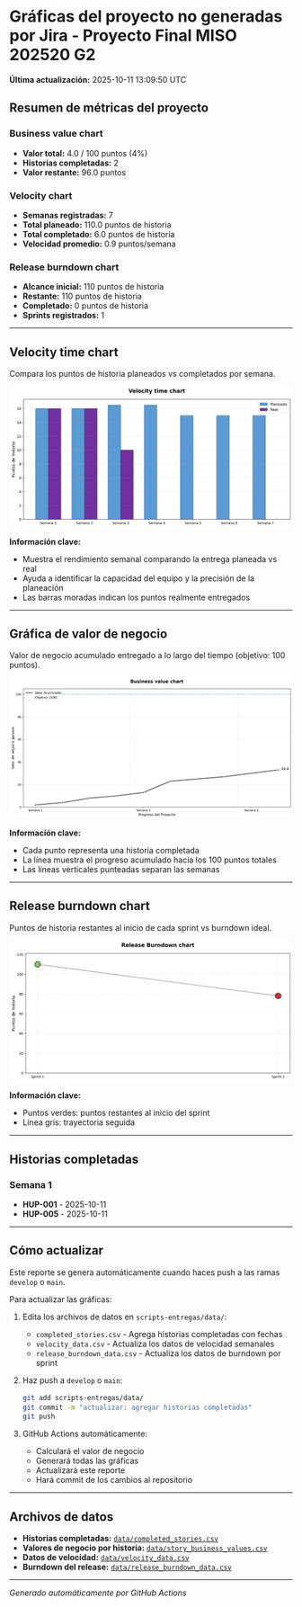 # Gráficas del proyecto no generadas por Jira - Proyecto Final MISO 202520 G2

**Última actualización:** 2025-10-11 13:09:50 UTC

## Resumen de métricas del proyecto

### Business value chart
- **Valor total:** 4.0 / 100 puntos (4%)
- **Historias completadas:** 2
- **Valor restante:** 96.0 puntos

### Velocity chart
- **Semanas registradas:** 7
- **Total planeado:** 110.0 puntos de historia
- **Total completado:** 6.0 puntos de historia
- **Velocidad promedio:** 0.9 puntos/semana

### Release burndown chart
- **Alcance inicial:** 110 puntos de historia
- **Restante:** 110 puntos de historia
- **Completado:** 0 puntos de historia
- **Sprints registrados:** 1

---

## Velocity time chart

Compara los puntos de historia planeados vs completados por semana.

![Gráfica de velocidad](output/velocity_chart.png)

**Información clave:**
- Muestra el rendimiento semanal comparando la entrega planeada vs real
- Ayuda a identificar la capacidad del equipo y la precisión de la planeación
- Las barras moradas indican los puntos realmente entregados

---

## Gráfica de valor de negocio

Valor de negocio acumulado entregado a lo largo del tiempo (objetivo: 100 puntos).

![Gráfica de valor de negocio](output/business_value_chart.png)

**Información clave:**
- Cada punto representa una historia completada
- La línea muestra el progreso acumulado hacia los 100 puntos totales
- Las líneas verticales punteadas separan las semanas

---

## Release burndown chart

Puntos de historia restantes al inicio de cada sprint vs burndown ideal.

![Gráfica de burndown del release](output/release_burndown_chart.png)

**Información clave:**
- Puntos verdes: puntos restantes al inicio del sprint
- Línea gris: trayectoria seguida

---

## Historias completadas


### Semana 1

- **HUP-001** - 2025-10-11
- **HUP-005** - 2025-10-11


---

## Cómo actualizar

Este reporte se genera automáticamente cuando haces push a las ramas `develop` o `main`.

Para actualizar las gráficas:

1. Edita los archivos de datos en `scripts-entregas/data/`:
   - `completed_stories.csv` - Agrega historias completadas con fechas
   - `velocity_data.csv` - Actualiza los datos de velocidad semanales
   - `release_burndown_data.csv` - Actualiza los datos de burndown por sprint

2. Haz push a `develop` o `main`:
   ```bash
   git add scripts-entregas/data/
   git commit -m "actualizar: agregar historias completadas"
   git push
   ```

3. GitHub Actions automáticamente:
   - Calculará el valor de negocio
   - Generará todas las gráficas
   - Actualizará este reporte
   - Hará commit de los cambios al repositorio


---

## Archivos de datos

- **Historias completadas:** [`data/completed_stories.csv`](data/completed_stories.csv)
- **Valores de negocio por historia:** [`data/story_business_values.csv`](data/story_business_values.csv)
- **Datos de velocidad:** [`data/velocity_data.csv`](data/velocity_data.csv)
- **Burndown del release:** [`data/release_burndown_data.csv`](data/release_burndown_data.csv)

---

*Generado automáticamente por GitHub Actions*
